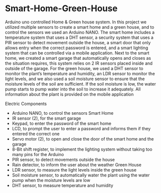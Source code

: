 # Smart-Home-Green-House
Arduino uno controlled Home &amp; Green house system.
In this project we utilized multiple sensors to create a smart home
and a green house, and to control the sensors we used an Arduino
NANO. The smart home includes a temperature system that uses a
DHT sensor, a security system that uses a PIR sensor to detect
movement outside the house, a smart door that only allows entry
when the correct password is entered, and a smart lighting system
that can be controlled via a mobile application. Next to the smart
home, we created a smart garage that automatically opens and
closes as the situation requires, this system relies on 2 IR sensors
placed inside and outside of the garage. For the green house, we
used a DHT sensor to monitor the plant’s temperature and
humidity, an LDR sensor to monitor the light levels, and we also
used a soil moisture sensor to ensure that the moisture levels of the
soil are sufficient. If the soil moisture is low, the water pump starts
to pump water into the soil to increase it adequately. All information
about the plant is provided on the mobile application


Electric Components
- Arduino NANO, to control the sensors
Smart Home
- IR sensor (2), for the smart garage
- Keypad, to enter the password of the smart home
- LCD, to prompt the user to enter a password and informs them
if they entered the correct one
- Servo motor (2), to open and close the door of the smart home
and the garage
- 8-Bit shift register, to implement the lighting system without
taking too many pins for the Arduino
- PIR sensor, to detect movements outside the house
- Rain detector, to inform the user about the weather
Green House
- LDR sensor, to measure the light levels inside the green house
- Soil moisture sensor, to automatically water the plant using
the water pump when the moisture levels are low
- DHT sensor, to measure temperature and humidity

